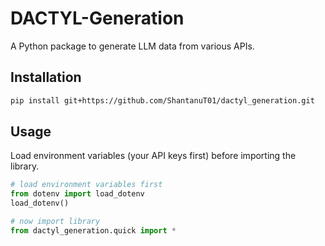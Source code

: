 # DACTYL-Generation

A Python package to generate LLM data from various APIs. 

## Installation
```bash
pip install git+https://github.com/ShantanuT01/dactyl_generation.git
```

## Usage

Load environment variables (your API keys first) before importing the library. 
```python
# load environment variables first
from dotenv import load_dotenv
load_dotenv()

# now import library
from dactyl_generation.quick import *

```
